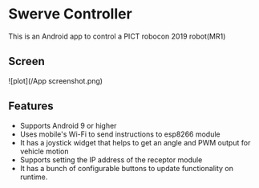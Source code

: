 # Swerve Controller

This is an Android app to control a PICT robocon 2019 robot(MR1)

## Screen

![plot](/App screenshot.png)

## Features

- Supports Android 9 or higher
- Uses mobile's Wi-Fi to send instructions to esp8266 module
- It has a joystick widget that helps to get an angle and PWM output for vehicle motion
- Supports setting the IP address of the receptor module
- It has a bunch of configurable buttons to update functionality on runtime.


